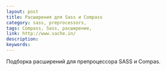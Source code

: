```yaml
---
layout: post
title: Расширения для Sass и Compass
category: sass, preprocessors, 
tags: Compass, Sass, расширение, 
link: http://www.sache.in/
description: 
keywords: 
---
```


<p>Подборка расширений для препроцессора SASS и Compas.</p>
